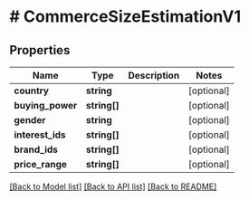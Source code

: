 # # CommerceSizeEstimationV1

## Properties

Name | Type | Description | Notes
------------ | ------------- | ------------- | -------------
**country** | **string** |  | [optional]
**buying_power** | **string[]** |  | [optional]
**gender** | **string** |  | [optional]
**interest_ids** | **string[]** |  | [optional]
**brand_ids** | **string[]** |  | [optional]
**price_range** | **string[]** |  | [optional]

[[Back to Model list]](../../README.md#models) [[Back to API list]](../../README.md#endpoints) [[Back to README]](../../README.md)
